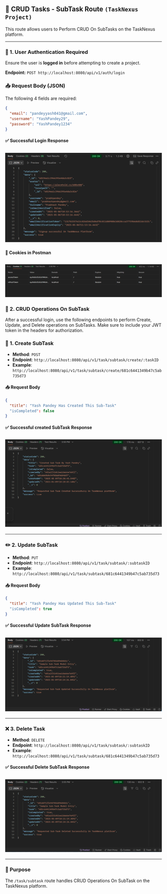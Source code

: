 ## 📝 CRUD Tasks - SubTask Route `(TaskNexus Project)`

This route allows users to Perform CRUD On SubTasks on the TaskNexus platform.

---

### 🔐 1. User Authentication Required

Ensure the user is **logged in** before attempting to create a project.

**Endpoint:**
`POST http://localhost:8080/api/v1/auth/login`

### 📥 Request Body (JSON)

The following 4 fields are required:

```json
{
  "email": "pandeyyash041@gmail.com",
  "username": "YashPandey29",
  "password": "YashPandey1234"
}
```

#### ✅ Successful Login Response

## ![Register Response Screenshot](../Authorization-Route/asserts/RegisterUser-Response-Data.png)

#### 🍪 Cookies in Postman

## ![Register Response Screenshot](../Authorization-Route/asserts/RegisterUser-Response-Cookies.png)

### 🚀 2. CRUD Operations On SubTask

After a successful login, use the following endpoints to perform Create, Update, and Delete operations on SubTasks. Make sure to include your JWT token in the headers for authorization.

### 🔨 **1. Create SubTask**

- **Method**: `POST`
- **Endpoint**: `http://localhost:8080/api/v1/task/subtask/create/:taskID`
- **Example**: `http://localhost:8080/api/v1/task/subtask/create/681c6441349b47c5ab735d73`

#### 📥 Request Body

```json
{
  "title": "Yash Pandey Has Created This Sub-Task"
  "isCompleted": false
}
```

#### ✅ Successful created SubTask Response

## ![Register Response Screenshot](./asserts/Create-SubTask.png)

---

### ✏️ **2. Update SubTask**

- **Method**: `PUT`
- **Endpoint**: `http://localhost:8080/api/v1/task/subtask/:subtaskID`
- **Example**: `http://localhost:8080/api/v1/task/subtask/681c6441349b47c5ab735d73`

#### 📥 Request Body

```json
{
  "title": "Yash Pandey Has Updated This Sub-Task"
  "isCompleted": true
}
```

#### ✅ Successful Update SubTask Response

## ![Register Response Screenshot](./asserts/Update-SubTask.png)

---

### ❌ **3. Delete Task**

- **Method**: `DELETE`
- **Endpoint**: `http://localhost:8080/api/v1/task/subtask/:subtaskID`
- **Example**: `http://localhost:8080/api/v1/task/subtask/681c6441349b47c5ab735d73`

#### ✅ Successful Delete SubTask Response

## ![Register Response Screenshot](./asserts/Delete-SubTask.png)

---

### 📌 Purpose

The `/task/subtask` route handles CRUD Operations On SubTask on the TaskNexus platform.
